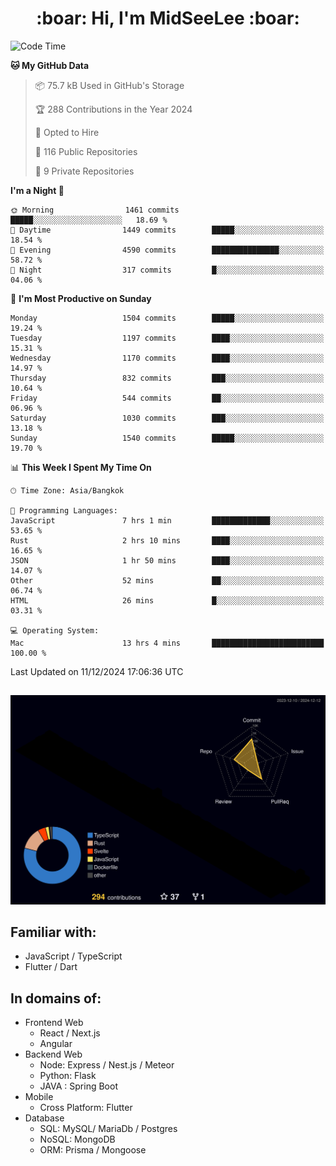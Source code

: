 <h1 align="center"> :boar: Hi, I'm MidSeeLee :boar:</h1>
 
<!--START_SECTION:waka-->
![Code Time](http://img.shields.io/badge/Code%20Time-2%2C283%20hrs%2040%20mins-blue)

**🐱 My GitHub Data** 

> 📦 75.7 kB Used in GitHub's Storage 
 > 
> 🏆 288 Contributions in the Year 2024
 > 
> 💼 Opted to Hire
 > 
> 📜 116 Public Repositories 
 > 
> 🔑 9 Private Repositories 
 > 
**I'm a Night 🦉** 

```text
🌞 Morning                1461 commits        █████░░░░░░░░░░░░░░░░░░░░   18.69 % 
🌆 Daytime                1449 commits        █████░░░░░░░░░░░░░░░░░░░░   18.54 % 
🌃 Evening                4590 commits        ███████████████░░░░░░░░░░   58.72 % 
🌙 Night                  317 commits         █░░░░░░░░░░░░░░░░░░░░░░░░   04.06 % 
```
📅 **I'm Most Productive on Sunday** 

```text
Monday                   1504 commits        █████░░░░░░░░░░░░░░░░░░░░   19.24 % 
Tuesday                  1197 commits        ████░░░░░░░░░░░░░░░░░░░░░   15.31 % 
Wednesday                1170 commits        ████░░░░░░░░░░░░░░░░░░░░░   14.97 % 
Thursday                 832 commits         ███░░░░░░░░░░░░░░░░░░░░░░   10.64 % 
Friday                   544 commits         ██░░░░░░░░░░░░░░░░░░░░░░░   06.96 % 
Saturday                 1030 commits        ███░░░░░░░░░░░░░░░░░░░░░░   13.18 % 
Sunday                   1540 commits        █████░░░░░░░░░░░░░░░░░░░░   19.70 % 
```


📊 **This Week I Spent My Time On** 

```text
🕑︎ Time Zone: Asia/Bangkok

💬 Programming Languages: 
JavaScript               7 hrs 1 min         █████████████░░░░░░░░░░░░   53.65 % 
Rust                     2 hrs 10 mins       ████░░░░░░░░░░░░░░░░░░░░░   16.65 % 
JSON                     1 hr 50 mins        ████░░░░░░░░░░░░░░░░░░░░░   14.07 % 
Other                    52 mins             ██░░░░░░░░░░░░░░░░░░░░░░░   06.74 % 
HTML                     26 mins             █░░░░░░░░░░░░░░░░░░░░░░░░   03.31 % 

💻 Operating System: 
Mac                      13 hrs 4 mins       █████████████████████████   100.00 % 
```


 Last Updated on 11/12/2024 17:06:36 UTC
<!--END_SECTION:waka-->

##

![](./profile-3d-contrib/profile-night-rainbow.svg)

## Familiar with:
- JavaScript / TypeScript
- Flutter / Dart

## In domains of:
- Frontend Web
  - React / Next.js
  - Angular
- Backend Web
  - Node: Express / Nest.js / Meteor
  - Python: Flask
  - JAVA : Spring Boot
- Mobile
  - Cross Platform: Flutter
- Database
  - SQL: MySQL/ MariaDb / Postgres
  - NoSQL: MongoDB
  - ORM: Prisma / Mongoose
